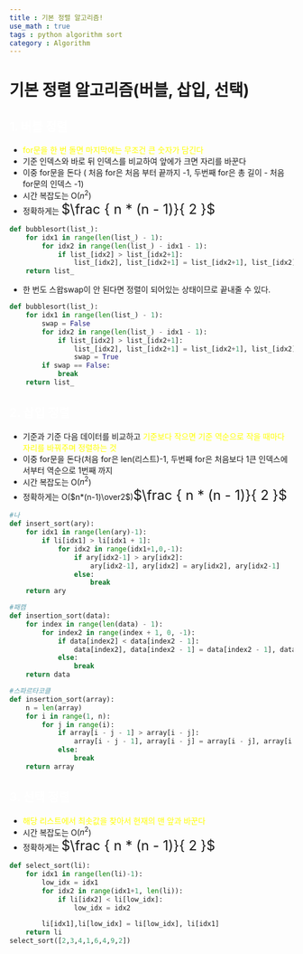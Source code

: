 ```yaml
---
title : 기본 정렬 알고리즘!
use_math : true
tags : python algorithm sort
category : Algorithm
---
```

기본 정렬 알고리즘(버블, 삽입, 선택)
=====

## <span style = "color: white">1. 버블 정렬</span>
- <span style="color : yellow">for문을 한 번 돌면 마지막에는 무조건 큰 숫자가 담긴다<span>
- 기준 인덱스와 바로 뒤 인덱스를 비교하여 앞에가 크면 자리를 바꾼다
- 이중 for문을 돈다 ( 처음 for은 처음 부터 끝까지 -1, 두번째 for은 총 길이 - 처음for문의 인덱스 -1)
- 시간 복잡도는 O($n^2$)
- 정확하게는 <font size=5em>$\frac { n * (n - 1)}{ 2 }$</font>

```python
def bubblesort(list_):
    for idx1 in range(len(list_) - 1):
        for idx2 in range(len(list_) - idx1 - 1):
            if list_[idx2] > list_[idx2+1]:
                list_[idx2], list_[idx2+1] = list_[idx2+1], list_[idx2]
    return list_
```

- 한 번도 스왑swap이 안 된다면 정렬이 되어있는 상태이므로 끝내줄 수 있다.


```python
def bubblesort(list_):
    for idx1 in range(len(list_) - 1):
        swap = False
        for idx2 in range(len(list_) - idx1 - 1):
            if list_[idx2] > list_[idx2+1]:
                list_[idx2], list_[idx2+1] = list_[idx2+1], list_[idx2]
                swap = True
        if swap == False:
            break
    return list_
```

## <span style = "color: white">2. 삽입 정렬</span>

- 기준과 기준 다음 데이터를 비교하고 <span style = 'color: yellow'>기준보다 작으면 기준 역순으로 작을 때마다 자리를 바꿔주며 정렬하는 것</span>
- 이중 for문을 돈다(처음 for은 len(리스트)-1, 두번째 for은 처음보다 1큰 인덱스에서부터 역순으로 1번째 까지
- 시간 복잡도는 O($n^2$)
- 정확하게는 O($n*(n-1)\over2$)<font size=5em>$\frac { n * (n - 1)}{ 2 }$</font>


```python
#나
def insert_sort(ary):
    for idx1 in range(len(ary)-1):
        if li[idx1] > li[idx1 + 1]:
            for idx2 in range(idx1+1,0,-1):
                if ary[idx2-1] > ary[idx2]:
                    ary[idx2-1], ary[idx2] = ary[idx2], ary[idx2-1]
                else:
                    break
    return ary
```


```python
#패캠
def insertion_sort(data):
    for index in range(len(data) - 1):
        for index2 in range(index + 1, 0, -1):
            if data[index2] < data[index2 - 1]:
                data[index2], data[index2 - 1] = data[index2 - 1], data[index2]
            else:
                break
    return data
```


```python
#스파르타코클
def insertion_sort(array):
    n = len(array)
    for i in range(1, n):
        for j in range(i):
            if array[i - j - 1] > array[i - j]:
                array[i - j - 1], array[i - j] = array[i - j], array[i - j - 1]
            else:
                break
    return array
```

## <span style = "color: white">3. 선택 정렬</span>

- <span style = 'color:yellow'>해당 리스트에서 최솟값을 찾아서 현재의 맨 앞과 바꾼다</span>
- 시간 복잡도는 O($n^2$)
- 정확하게는 <font size=5em>$\frac { n * (n - 1)}{ 2 }$</font>


```python
def select_sort(li):
    for idx1 in range(len(li)-1):
        low_idx = idx1
        for idx2 in range(idx1+1, len(li)):
            if li[idx2] < li[low_idx]:
                low_idx = idx2

        li[idx1],li[low_idx] = li[low_idx], li[idx1]
    return li
select_sort([2,3,4,1,6,4,9,2])
```

